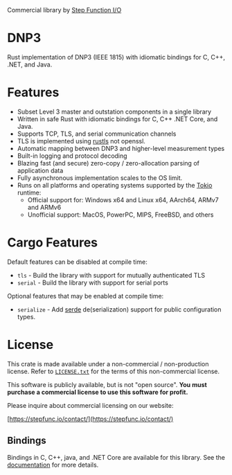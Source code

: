 Commercial library by [Step Function I/O](https://stepfunc.io/)

# DNP3

Rust implementation of DNP3 (IEEE 1815) with idiomatic bindings for C, C++, .NET, and Java.

# Features

- Subset Level 3 master and outstation components in a single library
- Written in safe Rust with idiomatic bindings for C, C++ .NET Core, and Java.
- Supports TCP, TLS,  and serial communication channels
- TLS is implemented using [rustls](https://github.com/rustls/rustls) not openssl.
- Automatic mapping between DNP3 and higher-level measurement types
- Built-in logging and protocol decoding
- Blazing fast (and secure) zero-copy / zero-allocation parsing of application data
- Fully asynchronous implementation scales to the OS limit.
- Runs on all platforms and operating systems supported by the [Tokio](https://tokio.rs/) runtime:
  - Official support for: Windows x64 and Linux x64, AArch64, ARMv7 and ARMv6
  - Unofficial support: MacOS, PowerPC, MIPS, FreeBSD, and others

# Cargo Features

Default features can be disabled at compile time:
* `tls` - Build the library with support for mutually authenticated TLS
* `serial` - Build the library with support for serial ports

Optional features that may be enabled at compile time:
* `serialize` - Add [serde](https://docs.rs/crate/serde/latest) de(serialization) support for public configuration types.

# License

This crate is made available under a non-commercial / non-production license.
Refer to [`LICENSE.txt`](https://raw.githubusercontent.com/stepfunc/dnp3/main/LICENSE.txt) for the terms
of this non-commercial license.

This software is publicly available, but is not "open source".
__You must purchase a commercial license to use this software for profit.__

Please inquire about commercial licensing on our website:

[https://stepfunc.io/contact/](https://stepfunc.io/contact/)

## Bindings

Bindings in C, C++, java, and .NET Core are available for this library. See the
[documentation](https://stepfunc.io/products/libraries/dnp3/) for more details.
